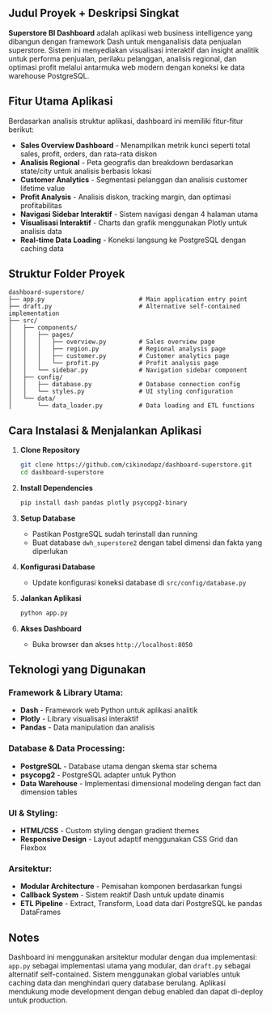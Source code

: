 ## Judul Proyek + Deskripsi Singkat

**Superstore BI Dashboard** adalah aplikasi web business intelligence yang dibangun dengan framework Dash untuk menganalisis data penjualan superstore.   Sistem ini menyediakan visualisasi interaktif dan insight analitik untuk performa penjualan, perilaku pelanggan, analisis regional, dan optimasi profit melalui antarmuka web modern dengan koneksi ke data warehouse PostgreSQL.

## Fitur Utama Aplikasi

Berdasarkan analisis struktur aplikasi, dashboard ini memiliki fitur-fitur berikut:

- **Sales Overview Dashboard** - Menampilkan metrik kunci seperti total sales, profit, orders, dan rata-rata diskon 
- **Analisis Regional** - Peta geografis dan breakdown berdasarkan state/city untuk analisis berbasis lokasi
- **Customer Analytics** - Segmentasi pelanggan dan analisis customer lifetime value  
- **Profit Analysis** - Analisis diskon, tracking margin, dan optimasi profitabilitas
- **Navigasi Sidebar Interaktif** - Sistem navigasi dengan 4 halaman utama 
- **Visualisasi Interaktif** - Charts dan grafik menggunakan Plotly untuk analisis data
- **Real-time Data Loading** - Koneksi langsung ke PostgreSQL dengan caching data 

## Struktur Folder Proyek

```
dashboard-superstore/
├── app.py                          # Main application entry point
├── draft.py                        # Alternative self-contained implementation  
├── src/
│   ├── components/
│   │   ├── pages/
│   │   │   ├── overview.py         # Sales overview page
│   │   │   ├── region.py           # Regional analysis page
│   │   │   ├── customer.py         # Customer analytics page
│   │   │   └── profit.py           # Profit analysis page
│   │   └── sidebar.py              # Navigation sidebar component
│   ├── config/
│   │   ├── database.py             # Database connection config
│   │   └── styles.py               # UI styling configuration
│   └── data/
│       └── data_loader.py          # Data loading and ETL functions
```

## Cara Instalasi & Menjalankan Aplikasi

1. **Clone Repository**
   ```bash
   git clone https://github.com/cikinodapz/dashboard-superstore.git
   cd dashboard-superstore
   ```

2. **Install Dependencies**
   ```bash
   pip install dash pandas plotly psycopg2-binary
   ```

3. **Setup Database**
   - Pastikan PostgreSQL sudah terinstall dan running
   - Buat database `dwh_superstore2` dengan tabel dimensi dan fakta yang diperlukan

4. **Konfigurasi Database**
   - Update konfigurasi koneksi database di `src/config/database.py`

5. **Jalankan Aplikasi**
   ```bash
   python app.py
   ```
   
6. **Akses Dashboard**
   - Buka browser dan akses `http://localhost:8050` 

## Teknologi yang Digunakan

### Framework & Library Utama:
- **Dash** - Framework web Python untuk aplikasi analitik 
- **Plotly** - Library visualisasi interaktif 
- **Pandas** - Data manipulation dan analisis 

### Database & Data Processing:
- **PostgreSQL** - Database utama dengan skema star schema
- **psycopg2** - PostgreSQL adapter untuk Python
- **Data Warehouse** - Implementasi dimensional modeling dengan fact dan dimension tables 

### UI & Styling:
- **HTML/CSS** - Custom styling dengan gradient themes
- **Responsive Design** - Layout adaptif menggunakan CSS Grid dan Flexbox

### Arsitektur:
- **Modular Architecture** - Pemisahan komponen berdasarkan fungsi
- **Callback System** - Sistem reaktif Dash untuk update dinamis 
- **ETL Pipeline** - Extract, Transform, Load data dari PostgreSQL ke pandas DataFrames

## Notes

Dashboard ini menggunakan arsitektur modular dengan dua implementasi: `app.py` sebagai implementasi utama yang modular, dan `draft.py` sebagai alternatif self-contained. Sistem menggunakan global variables untuk caching data dan menghindari query database berulang. Aplikasi mendukung mode development dengan debug enabled dan dapat di-deploy untuk production.

